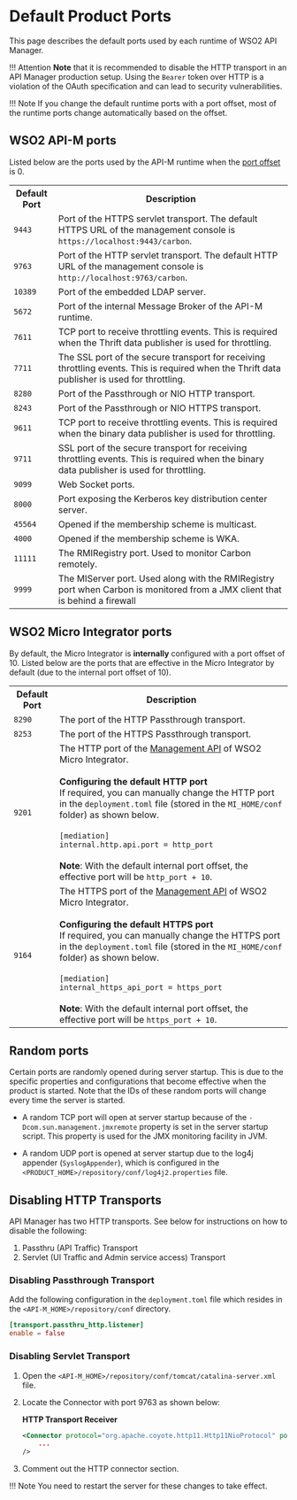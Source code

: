 # Default Product Ports

This page describes the default ports used by each runtime of WSO2 API Manager.

!!! Attention
    **Note** that it is recommended to disable the HTTP transport in an API Manager production setup. Using the `Bearer` token over HTTP is a violation of the OAuth specification and can lead to security vulnerabilities.

!!! Note
    If you change the default runtime ports with a port offset, most of the runtime ports change automatically based on the offset.

## WSO2 API-M ports

Listed below are the ports used by the API-M runtime when the [port offset]({{base_path}}/install-and-setup/setup/deployment-best-practices/changing-the-default-ports-with-offset/#configuring-the-port-offset) is 0.

<table>
	<tr>
		<th>
			Default Port
		</th>
		<th>
			Description
		</th>
	</tr>
	<tr>
		<td>
			<code>9443</code>
		</td>
		<td>
			Port of the HTTPS servlet transport. The default HTTPS URL of the management console is <code>https://localhost:9443/carbon</code>.
		</td>
	</tr>
	<tr>
		<td>
			<code>9763</code>
		</td>
		<td>
			Port of the HTTP servlet transport. The default HTTP URL of the management console is <code>http://localhost:9763/carbon</code>.
		</td>
	</tr>
	<tr>
		<td>
			<code>10389</code>
		</td>
		<td>
			Port of the embedded LDAP server.
		</td>
	</tr>
	<tr>
		<td>
			<code>5672</code>
		</td>
		<td>
			Port of the internal Message Broker of the API-M runtime.
		</td>
	</tr>
	<tr>
		<td>
			<code>7611</code>
		</td>
		<td>
			TCP port to receive throttling events. This is required when the Thrift data publisher is used for throttling.
		</td>
	</tr>
	<tr>
		<td>
			<code>7711</code>
		</td>
		<td>
			The SSL port of the secure transport for receiving throttling events. This is required when the Thrift data publisher is used for throttling.
		</td>
	</tr>
	<tr>
		<td>
			<code>8280</code>
		</td>
		<td>
			Port of the Passthrough or NIO HTTP transport.
		</td>
	</tr>
	<tr>
		<td>
			<code>8243</code>
		</td>
		<td>
			Port of the Passthrough or NIO HTTPS transport.
		</td>
	</tr>
	<tr>
		<td>
			<code>9611</code>
		</td>
		<td>
			TCP port to receive throttling events. This is required when the binary data publisher is used for throttling.
		</td>
	</tr>
	<tr>
		<td>
			<code>9711</code>
		</td>
		<td>
			SSL port of the secure transport for receiving throttling events. This is required when the binary data publisher is used for throttling.
		</td>
	</tr>
	<tr>
		<td>
			<code>9099</code>
		</td>
		<td>
			Web Socket ports.
		</td>
	</tr>
	<tr>
		<td>
			<code>8000</code>
		</td>
		<td>
			Port exposing the Kerberos key distribution center server.
		</td>
	</tr>
	<tr>
		<td>
			<code>45564</code>
		</td>
		<td>
			Opened if the membership scheme is multicast.
		</td>
	</tr>
	<tr>
		<td>
			<code>4000</code>
		</td>
		<td>
			Opened if the membership scheme is WKA.
		</td>
	</tr>
	<tr>
		<td>
			<code>11111</code>
		</td>
		<td>
			The RMIRegistry port. Used to monitor Carbon remotely.
		</td>
	</tr>
	<tr>
		<td>
			<code>9999</code>
		</td>
		<td>
			The MIServer port. Used along with the RMIRegistry port when Carbon is monitored from a JMX client that is behind a firewall
		</td>
	</tr>
</table>

## WSO2 Micro Integrator ports

By default, the Micro Integrator is **internally** configured with a port offset of 10. Listed below are the ports that are effective in the Micro Integrator by default (due to the internal port offset of 10).

<table>
	<tr>
		<th>
			Default Port
		</th>
		<th>
			Description
		</th>
	</tr>
	<tr>
		<td>
			<code>8290</code>
		</td>
		<td>
			The port of the HTTP Passthrough transport.
		</td>
	</tr>
	<tr>
		<td>
			<code>8253</code>
		</td>
		<td>
			The port of the HTTPS Passthrough transport.
		</td>
	</tr>
	<tr>
		<td>
			<code>9201</code>
		</td>
		<td>
			The HTTP port of the <a href="{{base_path}}/observe/mi-observe/working-with-management-api">Management API</a> of WSO2 Micro Integrator.</br></br>
			<b>Configuring the default HTTP port</b></br>
			If required, you can manually change the HTTP port in the <code>deployment.toml</code> file (stored in the <code>MI_HOME/conf</code> folder) as shown below.</br></br>
			<div>
				<code>[mediation]</code></br>
				<code>internal.http.api.port = http_port </code></br>
			</div></br>
			<b>Note</b>: With the default internal port offset, the effective port will be <code>http_port + 10</code>.
		</td>
	</tr>
	<tr>
		<td>
			<code>9164</code>
		</td>
		<td>
			The HTTPS port of the <a href="{{base_path}}/observe/mi-observe/working-with-management-api">Management API</a> of WSO2 Micro Integrator.</br></br>
			<b>Configuring the default HTTPS port</b></br>
			If required, you can manually change the HTTPS port in the <code>deployment.toml</code> file (stored in the <code>MI_HOME/conf</code> folder) as shown below.</br></br>
			<div>
				<code>[mediation]</code></br>
				<code>internal_https_api_port = https_port </code>
			</div></br>
			<b>Note</b>: With the default internal port offset, the effective port will be <code>https_port + 10</code>.
		</td>
	</tr>
</table>

## Random ports

Certain ports are randomly opened during server startup. This is due to the specific properties and configurations that become effective when the product is started. Note that the IDs of these random ports will change every time the server is started.

-   A random TCP port will open at server startup because of the `-Dcom.sun.management.jmxremote` property is set in the server startup script. This property is used for the JMX monitoring facility in JVM.

-   A random UDP port is opened at server startup due to the log4j appender (`SyslogAppender`), which is configured in the `<PRODUCT_HOME>/repository/conf/log4j2.properties` file.

## Disabling HTTP Transports

API Manager has two HTTP transports. See below for instructions on how to disable the following:

1.  Passthru (API Traffic) Transport
2.  Servlet (UI Traffic and Admin service access) Transport

### Disabling Passthrough Transport

Add the following configuration in the `deployment.toml` file which resides in the `<API-M_HOME>/repository/conf` directory.

``` toml
[transport.passthru_http.listener]
enable = false
```

### Disabling Servlet Transport

1.  Open the `<API-M_HOME>/repository/conf/tomcat/catalina-server.xml` file.
2.  Locate the Connector with port 9763 as shown below:

    **HTTP Transport Receiver**

    ``` xml
    <Connector protocol="org.apache.coyote.http11.Http11NioProtocol" port="9763"
        ...
    />
    ```

3.  Comment out the HTTP connector section.

!!! Note
    You need to restart the server for these changes to take effect.
